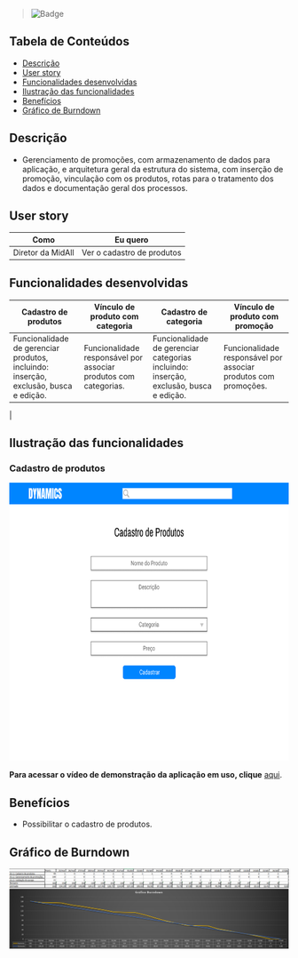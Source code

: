 

> ![Badge](https://img.shields.io/badge/STATUS-CONCLU%C3%8DDO-green)

## Tabela de Conteúdos

 * [Descrição](#descrição)
 * [User story](#user-story)  
 * [Funcionalidades desenvolvidas](#funcionalidades-desenvolvidas)
 * [Ilustração das funcionalidades](#ilustração-das-funcionalidades)
 * [Benefícios](#benefícios)
 * [Gráfico de Burndown](#gráfico-de-burndown)  



## Descrição

- Gerenciamento de promoções, com armazenamento de dados para aplicação, e arquitetura geral da estrutura do sistema, com inserção de promoção, vinculação com os produtos, rotas para o tratamento dos dados e documentação geral dos processos.

<p align="justified"> 

## User story
 
 | Como | Eu quero | 
 | ------- | ------- |
 | Diretor da MidAll | Ver o cadastro de produtos |  
  
 
## Funcionalidades desenvolvidas
  
 | Cadastro de produtos | Vínculo de produto com categoria | Cadastro de categoria | Vínculo de produto com promoção  |
 | ------- | ------- | ------- |  ------- |
 | Funcionalidade de gerenciar produtos, incluindo: inserção, exclusão, busca e edição. | Funcionalidade responsável por associar produtos com categorias. | Funcionalidade de gerenciar categorias incluindo: inserção, exclusão, busca e edição. | Funcionalidade responsável por associar produtos com promoções.
 |  
  
 ## Ilustração das funcionalidades  
  
  ### Cadastro de produtos
  
  <p align="left">
  <img src="https://github.com/TudoDigital/Dynamics/blob/NeyDiniz-patch-1/Docs/Wireframes/Cadastro%20de%20Produtos%20-%20Dynamics%20by%20Tudo%20Digital.png?w=400"height="500" width="650" /> <p align="right">
   
    
  **Para acessar o vídeo de demonstração da aplicação em uso, clique** [aqui](https://youtu.be/kCh7wjyi60E).  

 ## Benefícios
  
  - Possibilitar o cadastro de produtos.
  

  
  
  
 ## Gráfico de Burndown
    
  
  ![](https://github.com/TudoDigital/Dynamics/blob/NeyDiniz-patch-1/Docs/Images/GB1.png)
  
  
  

  
  
  
  
 
